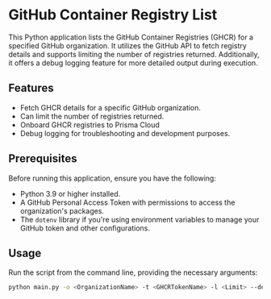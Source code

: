 # GitHub Container Registry List

This Python application lists the GitHub Container Registries (GHCR) for a specified GitHub organization. It utilizes the GitHub API to fetch registry details and supports limiting the number of registries returned. Additionally, it offers a debug logging feature for more detailed output during execution.

## Features

- Fetch GHCR details for a specific GitHub organization.
- Can limit the number of registries returned.
- Onboard GHCR registries to Prisma Cloud
- Debug logging for troubleshooting and development purposes.

## Prerequisites

Before running this application, ensure you have the following:

- Python 3.9 or higher installed.
- A GitHub Personal Access Token with permissions to access the organization's packages.
- The `dotenv` library if you're using environment variables to manage your GitHub token and other configurations.

## Usage

Run the script from the command line, providing the necessary arguments:

```sh
python main.py -o <OrganizationName> -t <GHCRTokenName> -l <Limit> --debug
```

